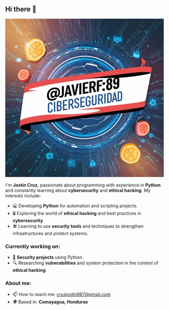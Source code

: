 ## Hi there 👋
![Banner de Ciberseguridad](https://github.com/javierf89/javierf89/blob/54ae1b2cf77332f4f5181065c830f19b96634532/image.png)


I'm **Jostin Cruz**, passionate about programming with experience in **Python** and constantly learning about **cybersecurity** and **ethical hacking**. My interests include:

- 💻 Developing **Python** for automation and scripting projects.
- 🔒 Exploring the world of **ethical hacking** and best practices in **cybersecurity**.
- 🛠️ Learning to use **security tools** and techniques to strengthen infrastructures and protect systems.

### Currently working on:
- 📜 **Security projects** using Python.
- 🔍 Researching **vulnerabilities** and system protection in the context of **ethical hacking**.

### About me:
- 📫 How to reach me: cruzjostin987@gmail.com
- 🌍 Based in: **Comayagua, Honduras**
